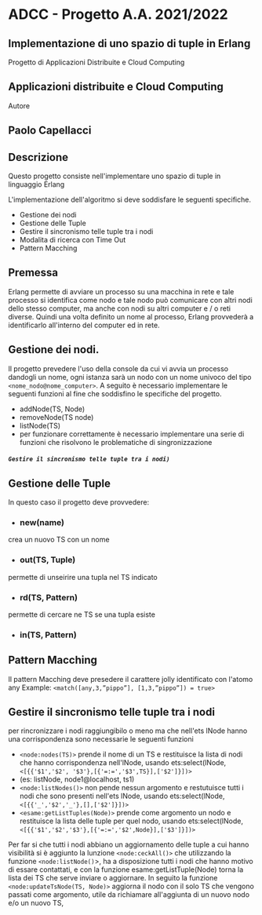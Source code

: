 # ADCC - Progetto A.A. 2021/2022 
## Implementazione di uno spazio di tuple in Erlang

Progetto di Applicazioni Distribuite e Cloud Computing 

## Applicazioni distribuite e Cloud Computing

Autore 
## Paolo Capellacci


## Descrizione
Questo progetto consiste nell'implementare uno spazio di tuple in linguaggio Erlang

L'implementazione dell'algoritmo si deve soddisfare le seguenti specifiche.
- Gestione dei nodi
- Gestione delle Tuple
- Gestire il sincronismo telle tuple tra i nodi
- Modalita di ricerca con Time Out
- Pattern Macching

## Premessa
Erlang permette di avviare un processo su una macchina in rete e tale processo si identifica come nodo e tale nodo può comunicare con altri nodi dello stesso computer, ma anche con nodi su altri computer e / o reti diverse. Quindi una volta definito un nome al processo, Erlang provvederà a identificarlo all'interno del computer ed in rete.  

## Gestione dei nodi.
Il progetto prevedere l'uso della console da cui vi avvia un processo dandogli un nome, ogni istanza sarà un nodo con un nome univoco del tipo `<nome_nodo@nome_computer>`.
A seguito è necessario implementare le seguenti funzioni al fine che soddisfino le specifiche del progetto.
- addNode(TS, Node)
- removeNode(TS node)
- listNode(TS)
- per funzionare correttamente è necessario implementare una serie di funzioni che risolvono le problematiche di singronizzazione 
##### `Gestire il sincronismo telle tuple tra i nodi)`

## Gestione delle Tuple
In questo caso il progetto deve provvedere:
- ### new(name)

crea un nuovo TS con un nome 
- ### out(TS, Tuple)

permette di unseirire una tupla nel TS indicato
- ### rd(TS, Pattern)

permette di cercare ne TS se una tupla esiste
- ### in(TS, Pattern)

## Pattern Macching
Il pattern Macching deve presedere il carattere jolly identificato con l'atomo any
Example: `<match([any,3,”pippo”], [1,3,”pippo”]) = true>`

## Gestire il sincronismo telle tuple tra i nodi
per rincronizzare i nodi raggiungibilo o meno ma che nell'ets lNode hanno una corrispondenza sono necessarie le seguenti funzioni
- `<node:nodes(TS)>` prende il nome di un TS e restituisce la lista di nodi che hanno corrispondenza nell'lNode, usando ets:select(lNode, `<[{{'$1','$2', '$3'},[{'=:=','$3',TS}],['$2']}])>` 
- (es: listNode, node1@localhost, ts1)
- `<node:listNodes()>` non pende nessun argomento e restutuisce tutti i nodi che sono presenti nell'ets lNode, usando ets:select(lNode,`<[{{'_','$2','_'},[],['$2']}])>`
- `<esame:getListTuples(Node)>` prende come argomento un nodo e restituisce la lista delle tuple per quel nodo, usando ets:select(lNode, `<[{{'$1','$2','$3'},[{'=:=','$2',Node}],['$3']}])>`

Per far si che tutti i nodi abbiano un aggiornamento delle tuple a cui hanno visibilità si è aggiunto la lunzione `<node:ceckAll()>` che utilizzando la funzione `<node:listNode()`>, ha a disposizione tutti i nodi che hanno motivo di essare contattati, e con la funzione esame:getListTuple(Node) torna la lista dei TS che serve inviare o aggiornare.
In seguito la funzione `<node:updateTsNode(TS, Node)>` aggiorna il nodo con il solo TS che vengono passati come argomento, utile da richiamare all'aggiunta di un nuovo nodo e/o un nuovo TS,

